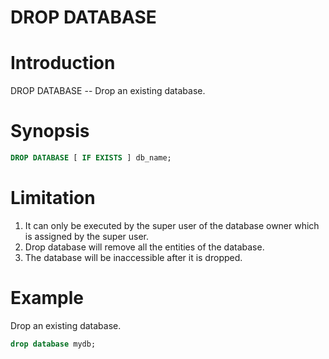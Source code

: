 # DROP DATABASE

# Introduction 
DROP DATABASE -- Drop an existing database.
<a name="HaMD7"></a>
# Synopsis
```sql
DROP DATABASE [ IF EXISTS ] db_name;
```
<a name="pvOIj"></a>
# Limitation<br />

1. It can only be executed by the super user of the database owner which is assigned by the super user.
1. Drop database will remove all the entities of the database.
1. The database will be inaccessible after it is dropped.
<a name="jcNJ1"></a>
# Example
Drop an existing database.<br />
```sql
drop database mydb;
```